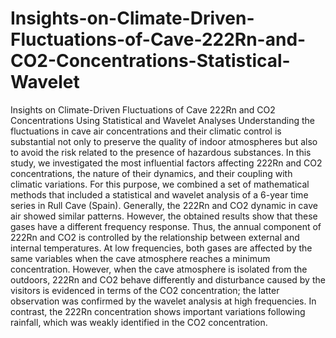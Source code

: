 # Insights-on-Climate-Driven-Fluctuations-of-Cave-222Rn-and-CO2-Concentrations-Statistical-Wavelet
Insights on Climate-Driven Fluctuations of Cave 222Rn and CO2 Concentrations Using Statistical and Wavelet Analyses
Understanding the fluctuations in cave air concentrations and their climatic control is substantial not only to preserve the quality of indoor atmospheres but also to avoid the risk related to the presence of hazardous substances. In this study, we investigated the most influential factors affecting 222Rn and CO2 concentrations, the nature of their dynamics, and their coupling with climatic variations. For this purpose, we combined a set of mathematical methods that included a statistical and wavelet analysis of a 6-year time series in Rull Cave (Spain). Generally, the 222Rn and CO2 dynamic in cave air showed similar patterns. However, the obtained results show that these gases have a different frequency response. Thus, the annual component of 222Rn and CO2 is controlled by the relationship between external and internal temperatures. At low frequencies, both gases are affected by the same variables when the cave atmosphere reaches a minimum concentration. However, when the cave atmosphere is isolated from the outdoors, 222Rn and CO2 behave differently and disturbance caused by the visitors is evidenced in terms of the CO2 concentration; the latter observation was confirmed by the wavelet analysis at high frequencies. In contrast, the 222Rn concentration shows important variations following rainfall, which was weakly identified in the CO2 concentration.
